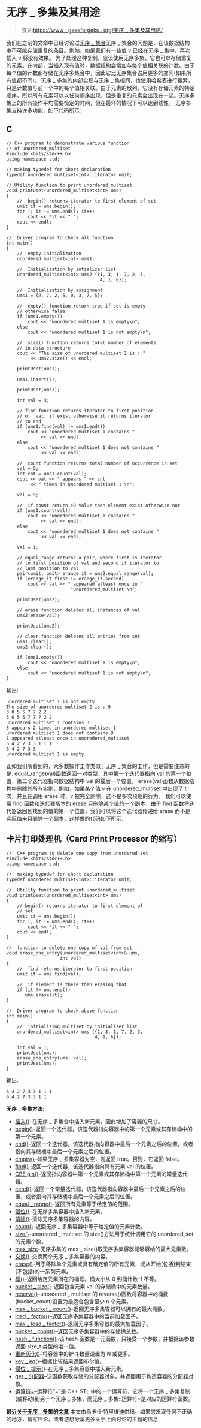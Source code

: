 # 无序 _ 多集及其用途

> 原文:[https://www . geesforgeks . org/无序 _ 多集及其用途/](https://www.geeksforgeeks.org/unordered_multiset-and-its-uses/)

我们在之前的文章中已经讨论过[无序 _ 集合](https://www.geeksforgeeks.org/unorderd_set-stl-uses/)无序 _ 集合的问题是，在该数据结构中不可能存储重复的条目。例如，如果我们有一些值 v 已经在无序 _ 集中，再次插入 v 将没有效果。
为了处理这种复制，应该使用无序多集，它也可以存储重复的元素。在内部，当插入现有值时，数据结构会增加与每个值相关联的计数。由于每个值的计数都存储在无序多集合中，因此它比无序集合占用更多的空间(如果所有值都不同)。
无序 _ 多集的内部实现与无序 _ 集相同，也使用哈希表进行搜索，只是计数值与前一个中的每个值相关联。由于元素的散列，它没有存储元素的特定顺序，所以所有元素可以以任何顺序出现，但是重复的元素会出现在一起。无序多集上的所有操作平均需要恒定的时间，但在最坏的情况下可以达到线性。
无序多集支持许多功能，如下代码所示:

## C

```
// C++ program to demonstrate various function
// of unordered_multiset
#include <bits/stdc++.h>
using namespace std;

// making typedef for short declaration
typedef unordered_multiset<int>::iterator umit;

// Utility function to print unordered_multiset
void printUset(unordered_multiset<int> ums)
{
    //  begin() returns iterator to first element of set
    umit it = ums.begin();
    for (; it != ums.end(); it++)
        cout << *it << " ";
    cout << endl;
}

//  Driver program to check all function
int main()
{
    //  empty initialization
    unordered_multiset<int> ums1;

    //  Initialization by intializer list
    unordered_multiset<int> ums2 ({1, 3, 1, 7, 2, 3,
                                   4, 1, 6});

    //  Initialization by assignment
    ums1 = {2, 7, 2, 5, 0, 3, 7, 5};

    //  empty() function return true if set is empty
    // otherwise false
    if (ums1.empty())
        cout << "unordered multiset 1 is empty\n";
    else
        cout << "unordered multiset 1 is not empty\n";

    //  size() function returns total number of elements
    // in data structure
    cout << "The size of unordered multiset 2 is : "
         << ums2.size() << endl;

    printUset(ums1);

    ums1.insert(7);

    printUset(ums1);

    int val = 3;

    // find function returns iterator to first position
    // of  val, if exist otherwise it returns iterator
    // to end
    if (ums1.find(val) != ums1.end())
        cout << "unordered multiset 1 contains "
             << val << endl;
    else
        cout << "unordered multiset 1 does not contains "
             << val << endl;

    //  count function returns total number of occurrence in set
    val = 5;
    int cnt = ums1.count(val);
    cout << val << " appears " << cnt
         << " times in unordered multiset 1 \n";

    val = 9;

    //  if count return >0 value then element exist otherwise not
    if (ums1.count(val))
        cout << "unordered multiset 1 contains "
             << val << endl;
    else
        cout << "unordered multiset 1 does not contains "
             << val << endl;

    val = 1;

    // equal_range returns a pair, where first is iterator
    // to first position of val and second it iterator to
    // last position to val
    pair<umit, umit> erange_it = ums2.equal_range(val);
    if (erange_it.first != erange_it.second)
        cout << val << " appeared atleast once in "
                        "unoredered_multiset \n";

    printUset(ums2);

    // erase function deletes all instances of val
    ums2.erase(val);

    printUset(ums2);

    // clear function deletes all entries from set
    ums1.clear();
    ums2.clear();

    if (ums1.empty())
        cout << "unordered multiset 1 is empty\n";
    else
        cout << "unordered multiset 1 is not empty\n";
}
```

输出:

```
unordered multiset 1 is not empty
The size of unordered multiset 2 is : 9
3 0 5 5 7 7 2 2 
3 0 5 5 7 7 7 2 2 
unordered multiset 1 contains 3
5 appears 2 times in unordered multiset 1 
unordered multiset 1 does not contains 9
1 appeared atleast once in unoredered_multiset 
6 4 2 7 3 3 1 1 1 
6 4 2 7 3 3 
unordered multiset 1 is empty
```

正如我们所看到的，大多数操作工作类似于无序 _ 集合的工作，但是需要注意的是:
equal_range(val)函数返回一对类型，其中第一个迭代器指向 val 的第一个位置，第二个迭代器指向数据结构中 val 的最后一个位置。
erase(val)函数从数据结构中删除其所有实例，例如，如果某个值 v 在 unordered_multiset 中出现了 t 次，并且在调用 erase 时，v 被完全删除，这不是多次预期的行为。
我们可以使用 find 函数和迭代器版本的 erase 只删除某个值的一个副本，由于 find 函数将迭代器返回到找到的值的第一个位置，我们可以将这个迭代器传递给 erase 而不是实际值来只删除一个副本，这样做的代码如下所示:

## 卡片打印处理机（Card Print Processor 的缩写）

```
//  C++ program to delete one copy from unordered set
#include <bits/stdc++.h>
using namespace std;

//  making typedef for short declaration
typedef unordered_multiset<int>::iterator umit;

//  Utility function to print unordered_multiset
void printUset(unordered_multiset<int> ums)
{
    // begin() returns iterator to first element of
    // set
    umit it = ums.begin();
    for (; it != ums.end(); it++)
        cout << *it << " ";
    cout << endl;
}

//  function to delete one copy of val from set
void erase_one_entry(unordered_multiset<int>& ums,
                    int val)
{
    //  find returns iterator to first position
    umit it = ums.find(val);

    //  if element is there then erasing that
    if (it != ums.end())
       ums.erase(it);
}

//  Driver program to check above function
int main()
{
    //  initializing multiset by initializer list
    unordered_multiset<int> ums ({1, 3, 1, 7, 2, 3,
                                 4, 1, 6});

    int val = 1;
    printUset(ums);
    erase_one_entry(ums, val);
    printUset(ums);
}
```

输出:

```
6 4 2 7 3 3 1 1 1 
6 4 2 7 3 3 1 1 
```

**无序 _ 多集方法:**

*   [插入()](https://www.geeksforgeeks.org/unordered_multiset-insert-in-c-stl/)–在无序 _ 多集合中插入新元素。因此增加了容器的尺寸。
*   [begin()](https://www.geeksforgeeks.org/unordered_multiset-begin-function-in-c-stl/)–返回一个迭代器，该迭代器指向容器中的第一个元素或其存储桶中的第一个元素。
*   [end()](https://www.geeksforgeeks.org/unordered_multiset-end-function-in-c-stl/)–返回一个迭代器，该迭代器指向容器中最后一个元素之后的位置，或者指向其存储桶中最后一个元素之后的位置。
*   [empty()](https://www.geeksforgeeks.org/unordered_multiset-empty-function-in-cstl/)–如果无序 _ 多集容器为空，则返回 true。否则，它返回 false。
*   [find()](https://www.geeksforgeeks.org/unordered_multiset-find-function-in-cstl/)–返回一个迭代器，该迭代器指向具有元素 val 的位置。
*   [CBE gin()](https://www.geeksforgeeks.org/unordered_multiset-cbegin-function-in-c-stl/)–返回指向容器中第一个元素或其存储桶中第一个元素的常量迭代器。
*   [cend()](https://www.geeksforgeeks.org/unordered_multiset-cend-function-in-c-stl/)–返回一个常量迭代器，该迭代器指向容器中最后一个元素之后的位置，或者指向其存储桶中最后一个元素之后的位置。
*   [equal _ range()](https://www.geeksforgeeks.org/unordered_multiset-equal_range-function-in-cstl/)–返回所有元素等于给定值的范围。
*   [侵位()](https://www.geeksforgeeks.org/unordered_multiset-emplace-function-in-c-stl/)–在无序多集容器中插入新元素。
*   [清除()](https://www.geeksforgeeks.org/unordered_multiset-clear-function-in-c-stl/)–清除无序多集容器的内容。
*   [count()](https://www.geeksforgeeks.org/unordered_multiset-count-function-in-c-stl/)–返回无序 _ 多集容器中等于给定值的元素计数。
*   [size()](https://www.geeksforgeeks.org/unordered_multiset-size-in-c-stl/)–unordered _ multiset 的 size()方法用于统计调用它的 unordered_set 的元素个数。
*   [max_size](https://www.geeksforgeeks.org/unordered_multiset-max_size-in-c-stl/)–无序多集的 max _ size()取无序多集容器能够容纳的最大元素数。
*   [交换()](https://www.geeksforgeeks.org/unordered_multiset-swap-function-in-c-stl/)–交换两个无序 _ 多集容器的内容。
*   [erase()](https://www.geeksforgeeks.org/unordered_multiset-erase-function-in-c-stl/)–用于移除单个元素或具有确定值的所有元素，或从开始(包括)到结束(不包括)的一系列元素。
*   [桶()](https://www.geeksforgeeks.org/unordered_multiset-bucket-function-in-c-stl/)–返回给定元素所在的桶号。桶大小从 0 到桶计数-1 不等。
*   [bucket _ size()](https://www.geeksforgeeks.org/unordered_multiset-bucket_size-function-in-c-stl/)–返回包含元素 val 的存储桶中的元素数量。
*   [reserve()](https://www.geeksforgeeks.org/unordered_multiset-reserve-in-c-stl/)–unordered _ multiset 的 reverse()函数将容器中的桶数(bucket_count)设置为最适合包含至少 n 个元素。
*   [max _ bucket _ count()](https://www.geeksforgeeks.org/unordered_multiset-max_bucket_count-function-in-c-stl/)–返回无序多集容器可以拥有的最大桶数。
*   [load _ factor()](https://www.geeksforgeeks.org/unordered_multiset-load_factor-function-in-c-stl/)–返回无序多集容器中的当前加载因子。
*   [max _ load _ factor()](https://www.geeksforgeeks.org/unordered_multiset-max_load_factor-in-c-stl/)–返回无序多集容器的最大加载因子。
*   [bucket _ count()](https://www.geeksforgeeks.org/unordered_multiset-bucket_count-function-in-c-stl/)–返回无序多集容器中的存储桶总数。
*   [hash _ function()](https://www.geeksforgeeks.org/unordered_multiset-hash_function-function-in-c-stl/)–该 hash 函数是一元函数，只接受一个参数，并根据该参数返回 size_t 类型的唯一值。
*   [重新灰化()](https://www.geeksforgeeks.org/unordered_multiset-rehash-function-in-c-stl/)–将容器中的铲斗数量设置为 N 或更多。
*   [key _ eq()](https://www.geeksforgeeks.org/unordered_multiset-key_eq-function-in-c-stl/)–根据比较结果返回布尔值。
*   [侵位 _ 提示()](https://www.geeksforgeeks.org/unordered_multiset-emplace_hint-function-in-c-stl/)–在无序 _ 多集容器中插入新元素。
*   [get _ 分配器](https://www.geeksforgeeks.org/unordered_multiset-get_allocator-in-c-stl/)–该函数获取存储的分配器对象，并返回用于构造容器的分配器对象。
*   [运算符=](https://www.geeksforgeeks.org/unordered_multiset-operator-in-c-stl/)–运算符“=”是 C++ STL 中的一个运算符，它将一个无序 _ 多集复制(或移动)到另一个无序 _ 多集，而无序 _ 多集::运算符=是对应的运算符函数。

[**最近关于无序 _ 多集的文章**](https://www.geeksforgeeks.org/tag/cpp-unordered_multiset/)
本文由乌卡什·特里维迪供稿。如果您发现任何不正确的地方，请写评论，或者您想分享更多关于上面讨论的主题的信息